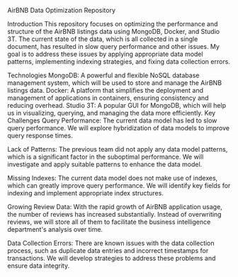 AirBNB Data Optimization Repository

Introduction
This repository focuses on optimizing the performance and structure of the AirBNB listings data using MongoDB, Docker, and Studio 3T. The current state of the data, which is all collected in a single document, has resulted in slow query performance and other issues. My goal is to address these issues by applying appropriate data model patterns, implementing indexing strategies, and fixing data collection errors.

Technologies
MongoDB: A powerful and flexible NoSQL database management system, which will be used to store and manage the AirBNB listings data.
Docker: A platform that simplifies the deployment and management of applications in containers, ensuring consistency and reducing overhead.
Studio 3T: A popular GUI for MongoDB, which will help us in visualizing, querying, and managing the data more efficiently.
Key Challenges
Query Performance: The current data model has led to slow query performance. We will explore hybridization of data models to improve query response times.

Lack of Patterns: The previous team did not apply any data model patterns, which is a significant factor in the suboptimal performance. We will investigate and apply suitable patterns to enhance the data model.

Missing Indexes: The current data model does not make use of indexes, which can greatly improve query performance. We will identify key fields for indexing and implement appropriate index structures.

Growing Review Data: With the rapid growth of AirBNB application usage, the number of reviews has increased substantially. Instead of overwriting reviews, we will store all of them to facilitate the business intelligence department's analysis over time.

Data Collection Errors: There are known issues with the data collection process, such as duplicate data entries and incorrect timestamps for transactions. We will develop strategies to address these problems and ensure data integrity.
